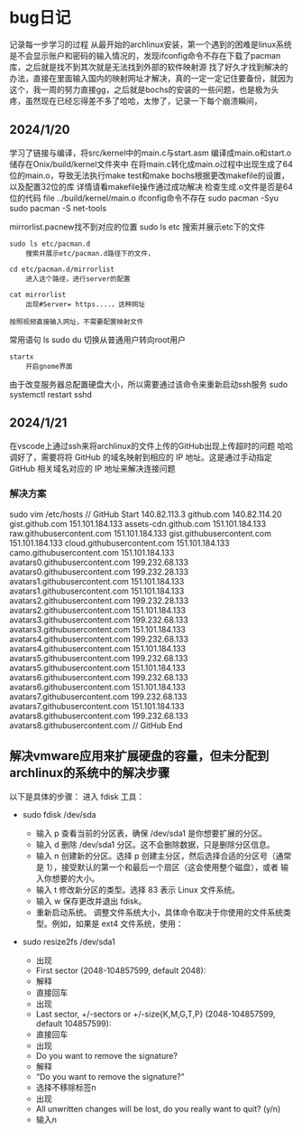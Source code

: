 # bug日记

记录每一步学习的过程
从最开始的archlinux安装，第一个遇到的困难是linux系统是不会显示账户和密码的输入情况的，发现ifconfig命令不存在下载了pacman库，之后就是找不到其次就是无法找到外部的软件映射源 找了好久才找到解决的办法，直接在里面输入国内的映射网址才解决，真的一定一定记住要备份，就因为这个，我一周的努力直接gg，之后就是bochs的安装的一些问题，也是极为头疼，虽然现在已经忘得差不多了哈哈，太惨了，记录一下每个崩溃瞬间，

## 2024/1/20
  
  学习了链接与编译，将src/kernel中的main.c与start.asm 编译成main.o和start.o 储存在Onix/build/kernel文件夹中
  在将main.c转化成main.o过程中出现生成了64位的main.o，导致无法执行make test和make bochs根据更改makefile的设置，以及配置32位的库  详情请看makefile操作通过成功解决
  检查生成.o文件是否是64位的代码
  file ../build/kernel/main.o
  ifconfig命令不存在
    sudo pacman -Syu
    sudo pacman -S net-tools

mirrorlist.pacnew找不到对应的位置
    sudo ls etc
        搜索并展示etc下的文件

    sudo ls etc/pacman.d
        搜索并展示etc/pacman.d路径下的文件，

    cd etc/pacman.d/mirrorlist
        进入这个路径，进行server的配置

    cat mirrorlist
        出现#Server= https....，这种网址

    按照视频直接输入网址，不需要配置映射文件

常用语句
    ls
    sudo du
        切换从普通用户转向root用户

    startx
        开启gnome界面
由于改变服务器总配置硬盘大小，所以需要通过该命令来重新启动ssh服务
    sudo systemctl restart sshd

## 2024/1/21

  在vscode上通过ssh来将archlinux的文件上传的GitHub出现上传超时的问题
  哈哈调好了，需要将将 GitHub 的域名映射到相应的 IP 地址。这是通过手动指定 GitHub 相关域名对应的 IP 地址来解决连接问题  

### 解决方案

sudo vim /etc/hosts
// GitHub Start
140.82.113.3      github.com
140.82.114.20     gist.github.com
151.101.184.133    assets-cdn.github.com
151.101.184.133    raw.githubusercontent.com
151.101.184.133    gist.githubusercontent.com
151.101.184.133    cloud.githubusercontent.com
151.101.184.133    camo.githubusercontent.com
151.101.184.133    avatars0.githubusercontent.com
199.232.68.133     avatars0.githubusercontent.com
199.232.28.133     avatars1.githubusercontent.com
151.101.184.133    avatars1.githubusercontent.com
151.101.184.133    avatars2.githubusercontent.com
199.232.28.133     avatars2.githubusercontent.com
151.101.184.133    avatars3.githubusercontent.com
199.232.68.133     avatars3.githubusercontent.com
151.101.184.133    avatars4.githubusercontent.com
199.232.68.133     avatars4.githubusercontent.com
151.101.184.133    avatars5.githubusercontent.com
199.232.68.133     avatars5.githubusercontent.com
151.101.184.133    avatars6.githubusercontent.com
199.232.68.133     avatars6.githubusercontent.com
151.101.184.133    avatars7.githubusercontent.com
199.232.68.133     avatars7.githubusercontent.com
151.101.184.133    avatars8.githubusercontent.com
199.232.68.133     avatars8.githubusercontent.com
// GitHub End

## 解决vmware应用来扩展硬盘的容量，但未分配到archlinux的系统中的解决步骤

以下是具体的步骤：
进入 fdisk 工具：

- sudo fdisk /dev/sda

  - 输入 p 查看当前的分区表，确保 /dev/sda1 是你想要扩展的分区。
  - 输入 d 删除 /dev/sda1 分区。这不会删除数据，只是删除分区信息。
  - 输入 n 创建新的分区。选择 p 创建主分区，然后选择合适的分区号（通常是 1），接受默认的第一个和最后一个扇区（这会使用整个磁盘），或者  输入你想要的大小。
  - 输入 t 修改新分区的类型。选择 83 表示 Linux 文件系统。
  - 输入 w 保存更改并退出 fdisk。
  - 重新启动系统。
调整文件系统大小，具体命令取决于你使用的文件系统类型。例如，如果是 ext4 文件系统，使用：

- sudo resize2fs /dev/sda1

  - 出现
  - First sector (2048-104857599, default 2048): 
  - 解释
  - 直接回车
  - 出现
  - Last sector, +/-sectors or +/-size{K,M,G,T,P} (2048-104857599, default 104857599):
  - 直接回车
  - 出现
  - Do you want to remove the signature?
  - 解释
  - “Do you want to remove the signature?” 
  - 选择不移除标签n
  - 出现
  - All unwritten changes will be lost, do you really want to quit? (y/n)
  - 输入n


